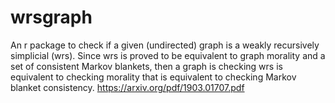 # wrsgraph
An r package to check if a given (undirected) graph is a weakly recursively simplicial (wrs).
Since wrs is proved to be equivalent to graph morality and a set of consistent Markov blankets,
then a graph is checking wrs is equivalent to checking morality that is equivalent to checking Markov blanket consistency.
https://arxiv.org/pdf/1903.01707.pdf
